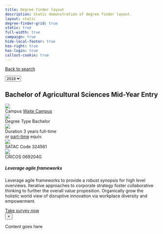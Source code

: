 ```yaml
---
title: Degree finder layout
description: Static demonstration of degree finder layout.
layout: static
degree-finder-grid: true
static: true
full-width: true
campaign: true
hide-local-footer: true
has-right: true
has-login: true
callout-cookie: true
---
```


<div class="c-degree-finder__navigation">
  <p class="c-degree-finder__back-search">
    <a href="/degree-finder/"><i class="fa fa-chevron-left"></i> Back to search</a>
  </p>
  <form class="c-degree-finder__year-picker">
    <select id="df-vp-yearchange">
      <option value="2018" selected="">2018</option>
      <option value="2017">2017</option>
      <option value="2016">2016</option>
    </select>
  </form>
</div>

<h2 class="c-degree-finder__header">Bachelor of Agricultural Sciences
  <span class="c-degree-finder__header-label c-degree-finder__header-label--mid-year">Mid-Year Entry</span>
</h2>
  
<div class="c-degree-finder__detail-grid">
  <div class="c-degree-finder__detail-grid-item">
    <div class="c-degree-finder__detail-grid-icon"><img src="assets/img/icons/campus.png"></div>
    <span class="c-degree-finder__detail-grid-label">Campus</span>
    <span class="c-degree-finder__detail-grid-info">
      <a href="#0">Waite Campus</a>
    </span>
  </div>
  <div class="c-degree-finder__detail-grid-item">
    <div class="c-degree-finder__detail-grid-icon"><img src="assets/img/icons/degree-type.png"></div>
    <span class="c-degree-finder__detail-grid-label">Degree Type</span>
    <span class="c-degree-finder__detail-grid-info">Bachelor</span>
  </div>
  <div class="c-degree-finder__detail-grid-item">
    <div class="c-degree-finder__detail-grid-icon"><img src="assets/img/icons/duration.png"></div>
    <span class="c-degree-finder__detail-grid-label">Duration</span>
    <span class="c-degree-finder__detail-grid-info">3 years full-time
      <div class="u-small-text">or <a href="#0" rel="#0" title="Part-time study">part-time</a> equiv.</div>
    </span>
  </div>
  <div class="c-degree-finder__detail-grid-item">
    <div class="c-degree-finder__detail-grid-icon"><img src="assets/img/icons/satac-code.png"></div>
    <span class="c-degree-finder__detail-grid-label">SATAC Code</span>
    <span class="c-degree-finder__detail-grid-info">324561</span>
  </div>
  <div class="c-degree-finder__detail-grid-item">
    <div class="c-degree-finder__detail-grid-icon"><img src="assets/img/icons/satac-code.png"></div>
    <span class="c-degree-finder__detail-grid-label">CRICOS</span>
    <span class="c-degree-finder__detail-grid-info">069204G</span>
  </div>
</div>

<div class="c-callout js-callout" data-closable>
  <h5 class="c-callout__title">Leverage agile frameworks</h5>
  <div class="c-callout__grid">
    <div class="c-callout__grid-left">
      <p>Leverage agile frameworks to provide a robust synopsis for high level overviews. Iterative approaches to corporate strategy foster collaborative thinking to further the overall value proposition. Organically grow the holistic world view of disruptive innovation via workplace diversity and empowerment.</p>
    </div>
    <div class="c-callout__grid-right">
      <a href="#0" class="c-btn c-btn--block">Take survey now</a>
    </div>
  </div>
  <button class="c-callout__close-button" aria-label="Dismiss alert" type="button" data-close>
    <span aria-hidden="true">&times;</span>
  </button>
</div>

Content goes here
